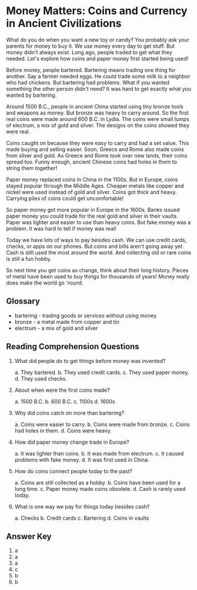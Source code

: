 # Money Matters: Coins and Currency in Ancient Civilizations

What do you do when you want a new toy or candy? You probably ask your parents for money to buy it. We use money every day to get stuff. But money didn't always exist. Long ago, people traded to get what they needed. Let's explore how coins and paper money first started being used!

Before money, people bartered. Bartering means trading one thing for another. Say a farmer needed eggs. He could trade some milk to a neighbor who had chickens. But bartering had problems. What if you wanted something the other person didn't need? It was hard to get exactly what you wanted by bartering.

Around 1500 B.C., people in ancient China started using tiny bronze tools and weapons as money. But bronze was heavy to carry around. So the first real coins were made around 600 B.C. in Lydia. The coins were small lumps of electrum, a mix of gold and silver. The designs on the coins showed they were real.

Coins caught on because they were easy to carry and had a set value. This made buying and selling easier. Soon, Greece and Rome also made coins from silver and gold. As Greece and Rome took over new lands, their coins spread too. Funny enough, ancient Chinese coins had holes in them to string them together!

Paper money replaced coins in China in the 1100s. But in Europe, coins stayed popular through the Middle Ages. Cheaper metals like copper and nickel were used instead of gold and silver. Coins got thick and heavy. Carrying piles of coins could get uncomfortable!

So paper money got more popular in Europe in the 1600s. Banks issued paper money you could trade for the real gold and silver in their vaults. Paper was lighter and easier to use than heavy coins. But fake money was a problem. It was hard to tell if money was real!

Today we have lots of ways to pay besides cash. We can use credit cards, checks, or apps on our phones. But coins and bills aren't going away yet. Cash is still used the most around the world. And collecting old or rare coins is still a fun hobby.

So next time you get coins as change, think about their long history. Pieces of metal have been used to buy things for thousands of years! Money really does make the world go 'round.

## Glossary

- bartering - trading goods or services without using money
- bronze - a metal made from copper and tin
- electrum - a mix of gold and silver

## Reading Comprehension Questions

1. What did people do to get things before money was invented?

   a. They bartered.
   b. They used credit cards.
   c. They used paper money.
   d. They used checks.

2. About when were the first coins made?

   a. 1500 B.C.
   b. 600 B.C.
   c. 1100s
   d. 1600s

3. Why did coins catch on more than bartering?

   a. Coins were easier to carry.
   b. Coins were made from bronze.
   c. Coins had holes in them.
   d. Coins were heavy.

4. How did paper money change trade in Europe?

   a. It was lighter than coins.
   b. It was made from electrum.
   c. It caused problems with fake money.
   d. It was first used in China.

5. How do coins connect people today to the past?

   a. Coins are still collected as a hobby.
   b. Coins have been used for a long time.
   c. Paper money made coins obsolete.
   d. Cash is rarely used today.

6. What is one way we pay for things today besides cash?

   a. Checks
   b. Credit cards
   c. Bartering
   d. Coins in vaults

## Answer Key

1. a
2. a
3. a
4. c
5. b
6. b
